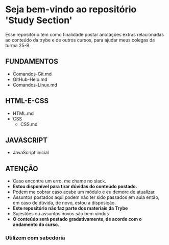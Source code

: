 # Seja bem-vindo ao repositório 'Study Section'

Esse repositório tem como finalidade postar anotações extras relacionadas ao conteúdo da trybe e de outros cursos, para ajudar meus colegas da turma 25-B.


## FUNDAMENTOS
- Comandos-Git.md
- GitHub-Help.md
- Comandos-Linux.md

## HTML-E-CSS
  - HTML.md
  - CSS
    - CSS.md
  

## JAVASCRIPT
  - JavaScript inicial


## ATENÇÃO

- Caso encontre um erro, me chame no slack.
- **Estou disponível para tirar dúvidas do conteúdo postado.**
- Podem me cobrar caso acabe um módulo e eu demore de atualizar.
- Assuntos postados aqui podem não ter sido passados em aula então, em caso de dúvida, de novo, estou a disposição.
- **Este repositório não faz parte dos materiais da Trybe**
- Sujestões ou assuntos novos são bem vindos
- **O conteúdo será postado gradativamente, de acordo com o andamento do curso.**

### Utilizem com sabedoria

